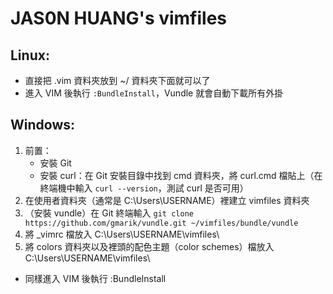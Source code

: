 # JAS0N HUANG's vimfiles

## Linux:

- 直接把 .vim 資料夾放到 ~/ 資料夾下面就可以了
- 進入 VIM 後執行 `:BundleInstall`，Vundle 就會自動下載所有外掛

## Windows:

1. 前置：
    - 安裝 Git
    - 安裝 curl：在 Git 安裝目錄中找到 cmd 資料夾，將 curl.cmd 檔貼上（在終端機中輸入 `curl --version`，測試 curl 是否可用）
2. 在使用者資料夾（通常是 C:\Users\USERNAME）裡建立 vimfiles 資料夾
4. （安裝 vundle）在 Git 終端輸入 `git clone https://github.com/gmarik/vundle.git ~/vimfiles/bundle/vundle`
5. 將 _vimrc 檔放入 C:\Users\USERNAME\vimfiles\
6. 將 colors 資料夾以及裡頭的配色主題（color schemes）檔放入 C:\Users\USERNAME\vimfiles\

- 同樣進入 VIM 後執行 :BundleInstall
